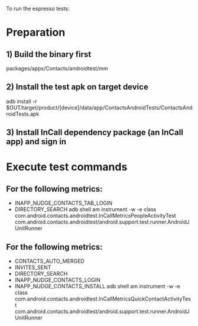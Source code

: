 To run the espresso tests:

# Preparation
## 1) Build the binary first
packages/apps/Contacts/androidtest/mm
## 2) Install the test apk on target device
adb install -r $OUT/target/product/[device]/data/app/ContactsAndroidTests/ContactsAndroidTests.apk
## 3) Install InCall dependency package (an InCall app) and sign in

# Execute test commands
## For the following metrics:
* INAPP_NUDGE_CONTACTS_TAB_LOGIN
* DIRECTORY_SEARCH
adb shell am instrument -w -e class com.android.contacts.androidtest.InCallMetricsPeopleActivityTest com.android.contacts.androidtest/android.support.test.runner.AndroidJUnitRunner

## For the following metrics:
* CONTACTS_AUTO_MERGED
* INVITES_SENT
* DIRECTORY_SEARCH
* INAPP_NUDGE_CONTACTS_LOGIN
* INAPP_NUDGE_CONTACTS_INSTALL
adb shell am instrument -w -e class com.android.contacts.androidtest.InCallMetricsQuickContactActivityTest com.android.contacts.androidtest/android.support.test.runner.AndroidJUnitRunner